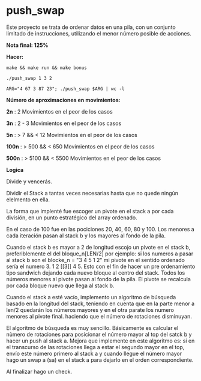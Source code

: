 # push_swap
Este proyecto se trata de ordenar datos en una pila, con un conjunto limitado de instrucciones, utilizando el menor número posible de acciones.

**Nota final:  125%** 

**Hacer:** 

`make && make run && make bonus`

`./push_swap 1 3 2 `

`ARG="4 67 3 87 23"; ./push_swap $ARG | wc -l`


**Número de aproximaciones en movimientos:**

**2n** : 2 Movimientos en el peor de los casos

**3n** : 2 - 3  Movimientos en el peor de los casos

**5n** : > 7 && < 12 Movimientos en el peor de los casos

**100n** : > 500 && < 650 Movimientos en el peor de los casos

**500n** : > 5100 && < 5500 Movimientos en el peor de los casos


**Logica**

Divide y vencerás. 

Dividir el Stack a tantas veces necesarias hasta que no quede ningún elelmento en ella.

La forma que implenté fue escoger un pivote en el stack a por cada división, en un punto estratégico del array ordenado.

En el caso de 100 fue en las pociciones 20, 40, 60, 80 y 100. Los menores a cada iteración pasan al stack b y los mayores al fondo de la pila.

Cuando el stack b es mayor a 2 de longitud escojo un pivote en el stack b, preferiblemente el del bloque_n[LEN/2] por ejemplo: si los numeros a pasar al stack b son el blocke_n = "3 4 5 1 2" mi pivote en el sentido ordenado sería el numero 3. 1 2 [[3]] 4 5. Esto con el fin de hacer un pre ordenamiento tipo sandwich dejando cada nuevo bloque al centro del stack. Todos los números menores al pivote pasan al fondo de la pila. El pivote se recalcula por cada bloque nuevo que llega al stack b.

Cuando el stack a esté vacío, implemento un algoritmo de búsqueda basado en la longitud del stack, teniendo en cuenta que en la parte menor a len/2 quedarán los números mayores y en el otra parate los numero menores al pivote final. haciendo que el número de rotaciones disminuyan. 

El algoritmo de búsqueda es muy sencillo. Básicamente es calcular el nùmero de rotaciones para posicionar el número mayor al top del satck b y hacer un push al stack a. Mejora que implemente en este algoritmo es: si en el transcurso de las rotaciones llega a estar el segundo mayor en el top, envío este número primero al stack a y cuando llegue el número mayor hago un swap a (sa) en el stack a para dejarlo en el orden correspondiente.

Al finalizar hago un check. 
